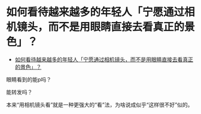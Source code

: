 # 如何看待越来越多的年轻人「宁愿通过相机镜头，而不是用眼睛直接去看真正的景色」？

- [如何看待越来越多的年轻人「宁愿通过相机镜头，而不是用眼睛直接去看真正的景色」？](https://www.zhihu.com/question/437155499/answer/1654814052)


眼睛看到的能p吗？

能转发吗？

本来“用相机镜头看”就是一种更强大的“看”法，为啥说成似乎“这样很不好”似的。